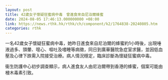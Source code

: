 ```yaml
---
layout: post
title: 42歲女子懷疑狂蜜病中毒　曾進食來自尼泊爾蜂蜜
date: 2024-08-05 17:46:13.000000000 +08:00
link: https://news.rthk.hk/rthk/ch/component/k2/1764838-20240805.htm
categories: rthk
---
```


一名42歲女子懷疑狂蜜病中毒，她昨日進食來自尼泊爾的蜂蜜約1小時後，出現唾液過多、頭暈、噁心、嘔吐及嗜睡等病徵，同日到廣華醫院急症室求醫，並因低血壓及心律下跌需入院接受治療。病人情況穩定，臨床診斷為懷疑狂蜜病中毒。

衞生防護中心初步調查顯示，病人進食友人由尼泊爾帶到香港的蜂蜜，個案可能由梫木毒素引致。
